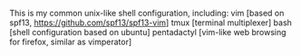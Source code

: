 This is my common unix-like shell configuration, including:
vim [based on spf13, https://github.com/spf13/spf13-vim]
tmux [terminal multiplexer]
bash [shell configuration based on ubuntu]
pentadactyl [vim-like web browsing for firefox, similar as vimperator]
